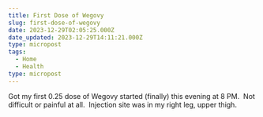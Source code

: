 ```yaml
---
title: First Dose of Wegovy
slug: first-dose-of-wegovy
date: 2023-12-29T02:05:25.000Z
date_updated: 2023-12-29T14:11:21.000Z
type: micropost
tags:
  - Home
  - Health
type: micropost
---
```


Got my first 0.25 dose of Wegovy started (finally) this evening at 8 PM.  Not difficult or painful at all.  Injection site was in my right leg, upper thigh.
